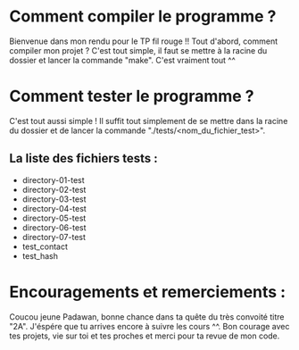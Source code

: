 # Comment compiler le programme ?

Bienvenue dans mon rendu pour le TP fil rouge !!
Tout d'abord, comment compiler mon projet ? C'est tout simple, il faut se mettre à la racine du dossier et lancer la commande "make".
C'est vraiment tout ^^

# Comment tester le programme ?

C'est tout aussi simple ! Il suffit tout simplement de se mettre dans la racine du dossier et de lancer la commande "./tests/<nom_du_fichier_test>".

## La liste des fichiers tests :

  - directory-01-test
  - directory-02-test
  - directory-03-test
  - directory-04-test
  - directory-05-test
  - directory-06-test
  - directory-07-test
  - test_contact
  - test_hash

# Encouragements et remerciements :

Coucou jeune Padawan, bonne chance dans ta quête du très convoité titre "2A". J'éspére que tu arrives encore à suivre les cours ^^.
Bon courage avec tes projets, vie sur toi et tes proches et merci pour ta revue de mon code.

